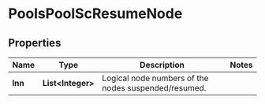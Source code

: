
# PoolsPoolScResumeNode

## Properties
Name | Type | Description | Notes
------------ | ------------- | ------------- | -------------
**lnn** | **List&lt;Integer&gt;** | Logical node numbers of the nodes suspended/resumed. | 



